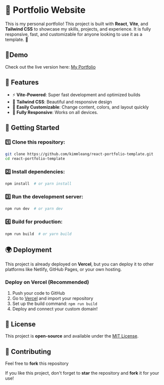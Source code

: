   # 🌟 Portfolio Website

This is my personal portfolio! This project is built with **React**, **Vite**, and **Tailwind CSS** to showcase my skills, projects, and experience. It is fully responsive, fast, and customizable for anyone looking to use it as a template. 🚀


## 🔗Demo

Check out the live version here: [My Portfolio](https://www.kimleang.site)

## 📂 Features

- ⚡ **Vite-Powered**: Super fast development and optimized builds
- 🎨 **Tailwind CSS**: Beautiful and responsive design
- 🔧 **Easily Customizable**: Change content, colors, and layout quickly
- 📱 **Fully Responsive**: Works on all devices.

## 🚀 Getting Started

### 1️⃣ Clone this repository:

```bash
git clone https://github.com/kimmleang/react-portfolio-template.git
cd react-portfolio-template
```

### 2️⃣ Install dependencies:

```bash
npm install  # or yarn install
```

### 3️⃣ Run the development server:

```bash
npm run dev  # or yarn dev
```

### 4️⃣ Build for production:

```bash
npm run build  # or yarn build
```

## 🌍 Deployment

This project is already deployed on **Vercel**, but you can deploy it to other platforms like Netlify, GitHub Pages, or your own hosting.

### Deploy on Vercel (Recommended)

1. Push your code to GitHub
2. Go to [Vercel](https://vercel.com/) and import your repository
3. Set up the build command: `npm run build`
4. Deploy and connect your custom domain!

## 📜 License

This project is **open-source** and available under the [MIT License](LICENSE).

## 🤝 Contributing

Feel free to **fork** this repository

If you like this project, don't forget to **star** the repository and **fork** it for your use! 
